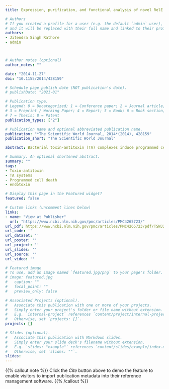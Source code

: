 ```yaml
---
title: Expression, purification, and functional analysis of novel RelE operon from X. nematophila

# Authors
# If you created a profile for a user (e.g. the default `admin` user), write the username (folder name) here 
# and it will be replaced with their full name and linked to their profile.
authors:
- Jitendra Singh Rathore
- admin



# Author notes (optional)
author_notes: ""

date: "2014-11-27"
doi: "10.1155/2014/428159"

# Schedule page publish date (NOT publication's date).
# publishDate: "2021-01"

# Publication type.
# Legend: 0 = Uncategorized; 1 = Conference paper; 2 = Journal article;
# 3 = Preprint / Working Paper; 4 = Report; 5 = Book; 6 = Book section;
# 7 = Thesis; 8 = Patent
publication_types: ["2"]

# Publication name and optional abbreviated publication name.
publication: "*The Scientific World Journal, 2014*(2014), 428159"
publication_short: "The Scientific World Journal"

abstract: Bacterial toxin-antitoxin (TA) complexes induce programmed cell death and also function to relieve cell from stress by various response mechanisms. *Escherichia coli* RelB-RelE TA complex consists of a RelE toxin functionally counteracted by RelB antitoxin. In the present study, a novel homolog of RelE toxin designated as Xn-relE toxin from *Xenorhabdus nematophila* possessing its own antitoxin designated as Xn-relEAT has been identified. Expression and purification of recombinant proteins under native conditions with GST and Ni-NTA chromatography prove the existence of novel TA module. The expression of recombinant Xn-relE under tightly regulated ara promoter in *E. coli* Top 10 cells confirms its toxic nature in endogenous toxicity assay. The neutralization activity in endogenous toxicity assay by Xn-relEAT antitoxin confirms its antidote nature when studying the whole TA operon under ara regulated promoter. This study promotes newly discovered TA module to be regarded as important as other proteins of type II toxin-antitoxin system.

# Summary. An optional shortened abstract.
summary: ""
tags:
- Toxin-antitoxin
- TA systems
- Programmed cell death
- endotoxin

# Display this page in the Featured widget?
featured: false

# Custom links (uncomment lines below)
links:
- name: "View at Publisher"
  url: "https://www.ncbi.nlm.nih.gov/pmc/articles/PMC4265723/"
url_pdf: https://www.ncbi.nlm.nih.gov/pmc/articles/PMC4265723/pdf/TSWJ2014-428159.pdf
url_code: ''
url_dataset: ''
url_poster: ''
url_project: ''
url_slides: ''
url_source: ''
url_video: ''

# Featured image
# To use, add an image named `featured.jpg/png` to your page's folder. 
# image: featured.jpg
#   caption: ""
#   focal_point: ""
#   preview_only: false

# Associated Projects (optional).
#   Associate this publication with one or more of your projects.
#   Simply enter your project's folder or file name without extension.
#   E.g. `internal-project` references `content/project/internal-project/index.md`.
#   Otherwise, set `projects: []`.
projects: []

# Slides (optional).
#   Associate this publication with Markdown slides.
#   Simply enter your slide deck's filename without extension.
#   E.g. `slides: "example"` references `content/slides/example/index.md`.
#   Otherwise, set `slides: ""`.
slides:
---
```


{{% callout note %}}
Click the *Cite* button above to demo the feature to enable visitors to import publication metadata into their reference management software.
{{% /callout %}}
